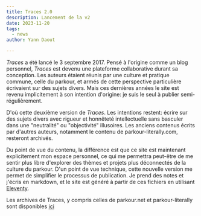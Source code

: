 ```yaml
---
title: Traces 2.0
description: Lancement de la v2
date: 2023-11-20
tags:
  - news
author: Yann Daout

---
```

_Traces_ a été lancé le 3 septembre 2017.  Pensé à l'origine comme un blog personnel, _Traces_ est devenu une plateforme collaborative durant sa conception. Les auteurs étaient réunis par une culture et pratique commune, celle du parkour, et armés de cette perspective particulière écrivaient sur des sujets divers. Mais ces dernières années le site est revenu implicitement à son intention d'origine: je suis le seul à publier semi-régulièrement.

D'où cette deuxième version de _Traces_. Les intentions restent: écrire sur des sujets divers avec rigueur et honnêteté intellectuelle sans basculer dans une "neutralité" ou "objectivité" illusoires. Les anciens contenus écrits par d'autres auteurs, notamment le contenu de parkour-literally.com, resteront archivés.  

Du point de vue du contenu, la différence est que ce site est maintenant explicitement mon espace personnel, ce qui me permettra peut-être de me sentir plus libre d'explorer des thèmes et projets plus déconnectés de la culture du parkour. D'un point de vue technique, cette nouvelle version me permet de simplifier le processus de publication. Je prend des notes et j'écris en markdown, et le site est généré à partir de ces fichiers en utilisant [Eleventy](https://www.11ty.dev/).

Les archives de Traces, y compris celles de parkour.net et parkour-literally sont disponibles [ici](/archive/) 